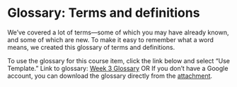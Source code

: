 # Glossary: Terms and definitions

We’ve covered a lot of terms—some of which you may have already known, and some of which are new. To make it easy to remember what a word means, we created this glossary of terms and definitions.

To use the glossary for this course item, click the link below and select “Use Template.”
Link to glossary: [Week 3 Glossary](https://docs.google.com/document/d/1TYydDqJIHiVMEjpOX7tI5VNsaqteiyZM97cz7VZuXqQ/template/preview)
OR If you don’t have a Google account, you can download the glossary directly from the [attachment](./Course-3-Week-3-Glossary-_-DA-terms-and-definitions.docx).
